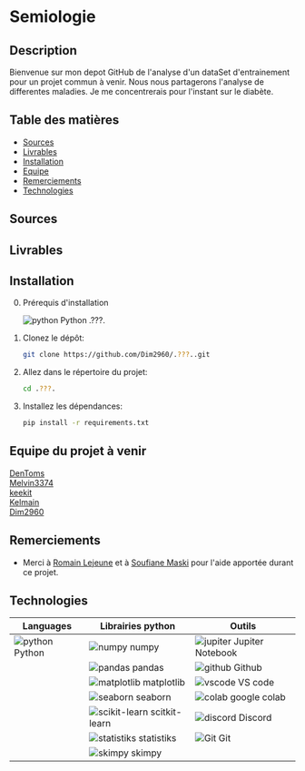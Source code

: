# Semiologie

## Description
Bienvenue sur mon depot GitHub de l'analyse d'un dataSet d'entrainement pour un projet commun à venir.
Nous nous partagerons l'analyse de differentes maladies.
Je me concentrerais pour l'instant sur le diabète.

## Table des matières
- [Sources](#sources)
- [Livrables](#livrables)
- [Installation](#installation)
- [Equipe](#equipe)
- [Remerciements](#remerciements)
- [Technologies](#technologies)

## Sources

    
## Livrables



## Installation
0. Prérequis d'installation
    
    ![python](img_readme/python-color.svg) Python .???.
    
1. Clonez le dépôt:
    ```sh
    git clone https://github.com/Dim2960/.???..git
    ```
2. Allez dans le répertoire du projet:
    ```sh
    cd .???.
    ```
3. Installez les dépendances:
    ```sh
    pip install -r requirements.txt
    ```


## Equipe du projet à venir

[DenToms](https://github.com/DenToms)  
[Melvin3374](https://github.com/Melvin3374)  
[keekit](https://github.com/keekit)  
[Kelmain](https://github.com/Kelmain)  
[Dim2960](https://github.com/Dim2960)

## Remerciements

- Merci à [Romain Lejeune](https://github.com/Vaelastraszz) et à [Soufiane Maski](https://github.com/) pour l'aide apportée durant ce projet.

## Technologies
| Languages | Librairies python | Outils |
|-----------|------------------|--------|
| ![python](img_readme/python-color.svg) Python | ![numpy](img_readme/numpy-color.svg) numpy | ![jupiter](img_readme/jupyter-color.svg) Jupiter Notebook |
| | ![pandas](img_readme/pandas-color.svg) pandas | ![github](img_readme/github-color.svg) Github |
| | ![matplotlib](img_readme/python-color.svg) matplotlib | ![vscode](img_readme/visualstudiocode-color.svg) VS code |
| | ![seaborn](img_readme/python-color.svg) seaborn | ![colab](img_readme/googlecolab-color.svg) google colab |
| | ![scikit-learn](img_readme/scikitlearn-color.svg) scitkit-learn | ![discord](img_readme/discord-color.svg) Discord |
| | ![statistiks](img_readme/python-color.svg) statistiks | ![Git](img_readme/scikitlearn-color.svg) Git |
| | ![skimpy](img_readme/python-color.svg) skimpy | |

